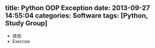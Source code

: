 title: Python OOP Exception
date: 2013-09-27 14:55:04
categories: Software
tags: [Python, Study Group]
---
* 其他
* Exercise

